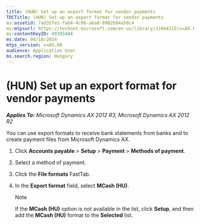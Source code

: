 ```yaml
---
title: (HUN) Set up an export format for vendor payments
TOCTitle: (HUN) Set up an export format for vendor payments
ms:assetid: 7ad35fe1-fab4-4c08-aba0-8982b94a50c4
ms:mtpsurl: https://technet.microsoft.com/en-us/library/JJ664315(v=AX.60)
ms:contentKeyID: 49385404
ms.date: 04/18/2014
mtps_version: v=AX.60
audience: Application User
ms.search.region: Hungary
---
```


# (HUN) Set up an export format for vendor payments 


_**Applies To:** Microsoft Dynamics AX 2012 R3, Microsoft Dynamics AX 2012 R2_

You can use export formats to receive bank statements from banks and to create payment files from Microsoft Dynamics AX.

1.  Click **Accounts payable** \> **Setup** \> **Payment** \> **Methods of payment**.

2.  Select a method of payment.

3.  Click the **File formats** FastTab.

4.  In the **Export format** field, select **MCash (HU)**.
    

    > [!NOTE]
    > <P>If the <STRONG>MCash (HU)</STRONG> option is not available in the list, click <STRONG>Setup</STRONG>, and then add the <STRONG>MCash (HU)</STRONG> format to the <STRONG>Selected</STRONG> list.</P>


  


